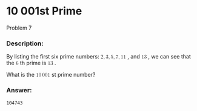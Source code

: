 # 10 001st Prime
Problem 7
### Description:
By listing the first six prime numbers: <math xmlns="http://www.w3.org/1998/Math/MathML">
  <mn>2</mn>
  <mo>,</mo>
  <mn>3</mn>
  <mo>,</mo>
  <mn>5</mn>
  <mo>,</mo>
  <mn>7</mn>
  <mo>,</mo>
  <mn>11</mn>
</math>
, and <math xmlns="http://www.w3.org/1998/Math/MathML">
  <mn>13</mn>
</math>
, we can see that the <math xmlns="http://www.w3.org/1998/Math/MathML">
  <mn>6</mn>
</math>
th prime is <math xmlns="http://www.w3.org/1998/Math/MathML">
  <mn>13</mn>
</math>
.

What is the <math xmlns="http://www.w3.org/1998/Math/MathML">
  <mn>10</mn>
  <mstyle scriptlevel="0">
    <mspace width="0.167em"></mspace>
  </mstyle>
  <mn>001</mn>
</math>
st prime number?

### Answer:
```
104743
```